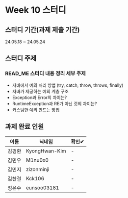 # Week 10 스터디
## 스터디 기간(과제 제출 기간)
24.05.18 ~  24.05.24

## 스터디 주제
### READ_ME 스터디 내용 정리 세부 주제
- 자바에서 예외 처리 방법 (try, catch, throw, throws, finally)
- 자바가 제공하는 예외 계층 구조
- Exception과 Error의 차이는?
- RuntimeException과 RE가 아닌 것의 차이는?
- 커스텀한 예외 만드는 방법

## 과제 완료 인원
|이름|닉네임|확인✔|
|---|------|----|
|김경환|KyongHwan-Kim|-|
|김민우|M1nu0x0|-|
|김민지|zizonminji|-|
|김찬결|Kck106|-|
|정은수|eunsoo03181|-|

